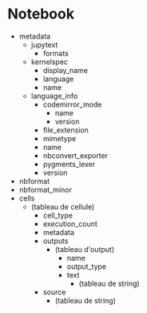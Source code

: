 # Notebook

* metadata
  * jupytext
    * formats
  * kernelspec
    * display_name
    * language
    * name
  * language_info
    * codemirror_mode
      * name
      * version
    * file_extension
    * mimetype
    * name
    * nbconvert_exporter
    * pygments_lexer
    * version
* nbformat
* nbformat_minor
* cells
  * (tableau de cellule)
    * cell_type
    * execution_count
    * metadata
    * outputs
      * (tableau d'output)
        * name
        * output_type
        * text
          * (tableau de string)
    * source
      * (tableau de string)